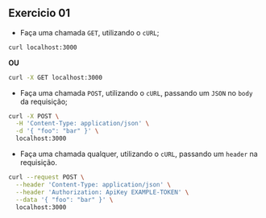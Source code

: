 ## Exercicio 01 

 - Faça uma chamada `GET`, utilizando o `cURL`;

```bash
curl localhost:3000
```

**OU**

```bash
curl -X GET localhost:3000
```

 - Faça uma chamada `POST`, utilizando o `cURL`, passando um `JSON` no `body` da requisição;

```bash
curl -X POST \
  -H 'Content-Type: application/json' \
  -d '{ "foo": "bar" }' \
  localhost:3000
```

 - Faça uma chamada qualquer, utilizando o `cURL`, passando um `header` na requisição.

```bash
curl --request POST \
  --header 'Content-Type: application/json' \
  --header 'Authorization: ApiKey EXAMPLE-TOKEN' \
  --data '{ "foo": "bar" }' \
  localhost:3000
```
